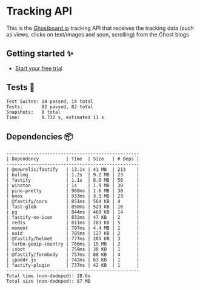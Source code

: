 # Tracking API

This is the [Ghostboard.io](https://ghostboard.io) tracking API that receives the tracking data (such as views, clicks on text/images and soon, scrolling) from the Ghost blogs

## Getting started ✨

- [Start your free trial](https://ghostboard.io)

## Tests 🧪

```
Test Suites: 14 passed, 14 total
Tests:       82 passed, 82 total
Snapshots:   0 total
Time:        8.732 s, estimated 11 s
```

## Dependencies 📦

```
-------------------------------------------------
| Dependency          | Time  | Size   | # Deps |
-------------------------------------------------
| @newrelic/fastify   | 13.1s | 41 MB  | 213    |
| bullmq              | 1.2s  | 9.2 MB | 23     |
| fastify             | 1.1s  | 8.0 MB | 56     |
| winston             | 1s    | 1.9 MB | 30     |
| pino-pretty         | 968ms | 1.6 MB | 30     |
| knex                | 933ms | 3.3 MB | 23     |
| @fastify/cors       | 851ms | 564 KB | 4      |
| fast-glob           | 850ms | 523 KB | 16     |
| pg                  | 844ms | 469 KB | 14     |
| fastify-no-icon     | 832ms | 47 KB  | 2      |
| redis               | 811ms | 283 KB | 5      |
| moment              | 797ms | 4.4 MB | 1      |
| uuid                | 785ms | 127 KB | 2      |
| @fastify/helmet     | 777ms | 201 KB | 3      |
| turbo-geoip-country | 766ms | 15 MB  | 2      |
| isbot               | 759ms | 30 KB  | 1      |
| @fastify/formbody   | 757ms | 88 KB  | 4      |
| ipaddr.js           | 742ms | 63 KB  | 1      |
| fastify-plugin      | 737ms | 42 KB  | 1      |
-------------------------------------------------
Total time (non-deduped): 28.6s
Total size (non-deduped): 87 MB
```
